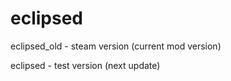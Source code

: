 # eclipsed

eclipsed_old - steam version (current mod version)

eclipsed - test version (next update)
